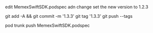 edit MemexSwiftSDK.podspec adn change set the new version to 1.2.3

git add -A && git commit -m '1.3.3'
git tag '1.3.3'
git push --tags


pod trunk push MemexSwiftSDK.podspec 
